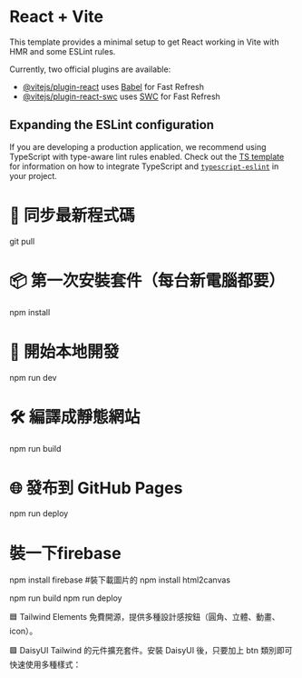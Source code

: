 # React + Vite

This template provides a minimal setup to get React working in Vite with HMR and some ESLint rules.

Currently, two official plugins are available:

- [@vitejs/plugin-react](https://github.com/vitejs/vite-plugin-react/blob/main/packages/plugin-react) uses [Babel](https://babeljs.io/) for Fast Refresh
- [@vitejs/plugin-react-swc](https://github.com/vitejs/vite-plugin-react/blob/main/packages/plugin-react-swc) uses [SWC](https://swc.rs/) for Fast Refresh

## Expanding the ESLint configuration

If you are developing a production application, we recommend using TypeScript with type-aware lint rules enabled. Check out the [TS template](https://github.com/vitejs/vite/tree/main/packages/create-vite/template-react-ts) for information on how to integrate TypeScript and [`typescript-eslint`](https://typescript-eslint.io) in your project.
# 🔁 同步最新程式碼
git pull

# 📦 第一次安裝套件（每台新電腦都要）
npm install

# 🚀 開始本地開發
npm run dev

# 🛠️ 編譯成靜態網站
npm run build

# 🌐 發布到 GitHub Pages
npm run deploy

# 裝一下firebase
npm install firebase
#裝下載圖片的
npm install html2canvas

npm run build
npm run deploy

🟦 Tailwind Elements
免費開源，提供多種設計感按鈕（圓角、立體、動畫、icon）。

🟪 DaisyUI
Tailwind 的元件擴充套件。安裝 DaisyUI 後，只要加上 btn 類別即可快速使用多種樣式：
